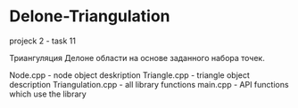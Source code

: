 # Delone-Triangulation
projeck 2 - task 11

Триангуляция Делоне области на основе заданного набора точек.

Node.cpp    - node object deskription
Triangle.cpp - triangle object description
Triangulation.cpp - all library functions
main.cpp - API functions which use the library
